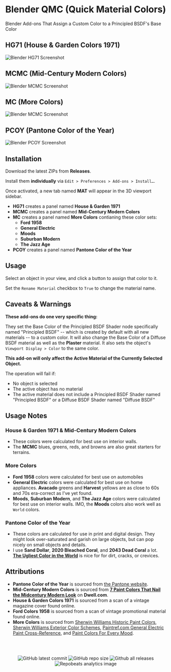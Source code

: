 <h1>Blender QMC (Quick Material Colors)</h1>

Blender Add-ons That Assign a Custom Color to a Principled BSDF's Base Color

<!-- ## F58 (Ford Colors 1958)

![Blender F58 Screenshot](https://github.com/don1138/blender-pcoy/blob/main/imx/blender-f58.jpg)
 -->
## HG71 (House & Garden Colors 1971)

![Blender HG71 Screenshot](https://github.com/don1138/blender-pcoy/blob/main/imx/blender-hg71.jpg)

## MCMC (Mid-Century Modern Colors)

![Blender MCMC Screenshot](https://github.com/don1138/blender-pcoy/blob/main/imx/blender-mcmc.jpg)

## MC (More Colors)

![Blender MCMC Screenshot](https://github.com/don1138/blender-pcoy/blob/main/imx/blender-mc.jpg)

## PCOY (Pantone Color of the Year)

![Blender PCOY Screenshot](https://github.com/don1138/blender-pcoy/blob/main/imx/blender-pcoy.jpg)

## Installation

Download the latest ZIPs from **Releases**.

Install them **individually** via ``Edit > Preferences > Add-ons > Install…``.

Once activated, a new tab named **MAT** will appear in the 3D viewport sidebar.
<!-- - **F58** creates a panel named **Ford Colors** -->
- **HG71** creates a panel named **House & Garden 1971**
- **MCMC** creates a panel named **Mid-Century Modern Colors**
- **MC** creates a panel named **More Colors** contianing these color sets:
  - **Ford 1958**
  - **General Electric**
  - **Moods**
  - **Suburban Modern**
  - **The Jazz Age**
- **PCOY** creates a panel named **Pantone Color of the Year**

## Usage

Select an object in your view, and click a button to assign that color to it.

Set the ``Rename Material`` checkbox to ``True`` to change the material name.

## Caveats & Warnings

**These add-ons do one very specific thing:**

They set the Base Color of the Principled BSDF Shader node specifically named "Principled BSDF" -- which is created by default with all new materials -- to a custom color. It will also change the Base Color of a Diffuse BSDF material as well as the **Plaster** material. It also sets the object's `Viewport Display > Color` to the same color.

**This add-on will only affect the Active Material of the Currently Selected Object.**

The operation will fail if:
- No object is selected
- The active object has no material
- The active material does not include a Principled BSDF Shader named "Principled BSDF" or a Diffuse BSDF Shader named "Diffuse BSDF"

## Usage Notes

### House & Garden 1971 & Mid-Century Modern Colors
- These colors were calculated for best use on interior walls.
- The **MCMC** blues, greens, reds, and browns are also great starters for terrains.

### More Colors
- **Ford 1958** colors were calculated for best use on automobiles
- **General Electric** colors were calculated for best use on home appliances. **Avacado** greens and **Harvest** yellows are as close to 60s and 70s era-correct as I've yet found.
- **Moods**, **Suburban Modern**, and **The Jazz Age** colors were calculated for best use on interior walls. IMO, the **Moods** colors also work well as `World` colors.

### Pantone Color of the Year
- These colors are calculated for use in print and digital design. They might look over-saturated and garish on large objects, but can pop nicely on small objects and details.
- I use **Sand Dollar**, **2020 Bleached Coral**, and **2043 Dead Coral** a lot. [**The Ugliest Color in the World**](https://www.huffpost.com/entry/ugliest-color-pantone_n_57570df6e4b0ca5c7b504538) is nice for for dirt, cracks, or crevices.

## Attributions

- **Pantone Color of the Year** is sourced from [the Pantone website](https://www.pantone.com/articles/past-colors-of-the-year).
- **Mid-Century Modern Colors** is sourced from [**7 Paint Colors That Nail the Midcentury Modern Look**](https://www.dwell.com/article/best-midcentury-modern-paint-colors-111e82a1) on **Dwell.com**.
- **House & Garden Colors 1971** is sourced from a scan of a vintage magazine cover found online.
- **Ford Colors 1958** is sourced from a scan of vintage promotional material found online.
- **More Colors** is sourced from [Sherwin Williams Historic Paint Colors](https://www.sherwin-williams.com/en-us/color/color-collections/historic-paint-colors), [Sherwin Williams Exterior Color Schemes](https://www.sherwin-williams.com/homeowners/color/find-and-explore-colors/paint-colors-by-collection/exterior-color-schemes/suburban-modern),  [Paintref.com General Electric Paint Cross-Reference](https://paintref.com/cgi-bin/colorcodedisplay.cgi?model=General%20Electric), and [Paint Colors For Every Mood](https://www.domino.com/content/paint-colors-for-every-mood).

<br><br>
<p align="center">
  <img alt="GitHub latest commit" src="https://img.shields.io/github/last-commit/don1138/blender-qmc">
  <img alt="GitHub repo size" src="https://img.shields.io/github/repo-size/don1138/blender-qmc">
  <img alt="Github all releases" src="https://img.shields.io/github/downloads/don1138/blender-qmc/total.svg"><br>
  <img src="https://repobeats.axiom.co/api/embed/52e50c70eb6c2d9d025cc8b7bf8f3c40ddf5b214.svg" alt="Repobeats analytics image">
</p>
